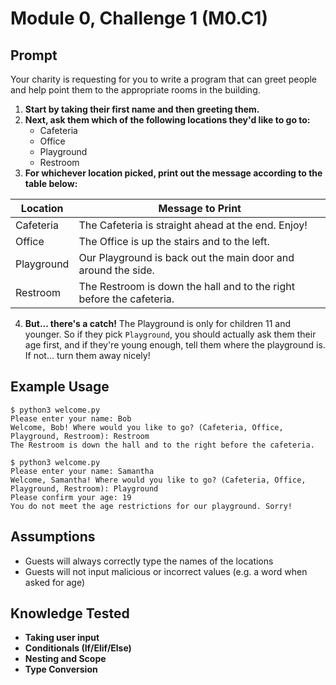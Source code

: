 # Module 0, Challenge 1 (M0.C1)

## Prompt

Your charity is requesting for you to write a program that can greet people and help point them to the appropriate rooms in the building.

1. **Start by taking their first name and then greeting them.**
2. **Next, ask them which of the following locations they'd like to go to:**
    - Cafeteria
    - Office
    - Playground
    - Restroom
3. **For whichever location picked, print out the message according to the table below:**

Location   | Message to Print
-----------|---------------------------------------------------------------------
Cafeteria  | The Cafeteria is straight ahead at the end. Enjoy! 
Office     | The Office is up the stairs and to the left. 
Playground | Our Playground is back out the main door and around the side.
Restroom   | The Restroom is down the hall and to the right before the cafeteria.

4. **But... there's a catch!** The Playground is only for children 11 and younger. So if they pick `Playground`, you should actually ask them their age first, and if they're young enough, tell them where the playground is. If not... turn them away nicely!

## Example Usage
```
$ python3 welcome.py
Please enter your name: Bob
Welcome, Bob! Where would you like to go? (Cafeteria, Office, Playground, Restroom): Restroom
The Restroom is down the hall and to the right before the cafeteria.

$ python3 welcome.py
Please enter your name: Samantha
Welcome, Samantha! Where would you like to go? (Cafeteria, Office, Playground, Restroom): Playground
Please confirm your age: 19
You do not meet the age restrictions for our playground. Sorry!
```

## Assumptions
- Guests will always correctly type the names of the locations
- Guests will not input malicious or incorrect values (e.g. a word when asked for age)

## Knowledge Tested
- **Taking user input**
- **Conditionals (If/Elif/Else)**
- **Nesting and Scope**
- **Type Conversion**
